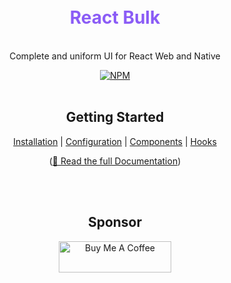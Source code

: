 <div align="center">
  <h1 style="color: #8B5CF6;">
    <br>
    React Bulk
    <br>
  </h1>

  <p>
    <br>
    Complete and uniform UI for React Web and Native
    <br>
  </p>

  <a href="https://www.npmjs.com/package/@react-bulk/core">
   <img src="https://img.shields.io/npm/v/@react-bulk/core.svg" alt="NPM" />
  </a>

  <br>
  <br>

  <h2>Getting Started</h2>

  [Installation](https://rbk.caioedut.com/docs/getting-started/installation)
  | [Configuration](https://rbk.caioedut.com/docs/getting-started/configuration)
  | [Components](https://rbk.caioedut.com/docs/category/core)
  | [Hooks](https://rbk.caioedut.com/docs/category/hooks)

  ([📖 Read the full Documentation](https://rbk.caioedut.com/))

  <br>
  <br>

  <h2>Sponsor</h2>

  <a href="https://www.buymeacoffee.com/caioedut" target="_blank">
    <img src="https://cdn.buymeacoffee.com/buttons/v2/default-violet.png" alt="Buy Me A Coffee" width="180" height="50">
  </a>
</div>
